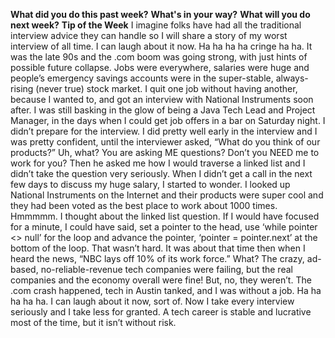**What did you do this past week?**   **What's in your way?**   **What will you do next week?**    **Tip of the Week**  I imagine folks have had all the traditional interview advice they can handle so I will share a story of my worst interview of all time. I can laugh about it now. Ha ha ha ha cringe ha ha.   It was the late 90s and the .com boom was going strong, with just hints of possible future collapse. Jobs were everywhere, salaries were huge and people’s emergency savings accounts were in the super-stable, always-rising (never true) stock market. I quit one job without having another, because I wanted to, and got an interview with National Instruments soon after. I was still basking in the glow of being a Java Tech Lead and Project Manager, in the days when I could get job offers in a bar on Saturday night. I didn’t prepare for the interview.   I did pretty well early in the interview and I was pretty confident, until the interviewer asked, “What do you think of our products?” Uh, what? You are asking ME questions? Don’t you NEED me to work for you? Then he asked me how I would traverse a linked list and I didn’t take the question very seriously.   When I didn’t get a call in the next few days to discuss my huge salary, I started to wonder. I looked up National Instruments on the Internet and their products were super cool and they had been voted as the best place to work about 1000 times. Hmmmmm. I thought about the linked list question. If I would have focused for a minute, I could have said, set a pointer to the head, use ‘while pointer <> null’ for the loop and advance the pointer, ‘pointer = pointer.next’ at the bottom of the loop. That wasn’t hard.   It was about that time then when I heard the news, “NBC lays off 10% of its work force.”   What? The crazy, ad-based, no-reliable-revenue tech companies were failing, but the real companies and the economy overall were fine! But, no, they weren’t. The .com crash happened, tech in Austin tanked, and I was without a job.   Ha ha ha ha ha. I can laugh about it now, sort of. Now I take every interview seriously and I take less for granted. A tech career is stable and lucrative most of the time, but it isn’t without risk. 
